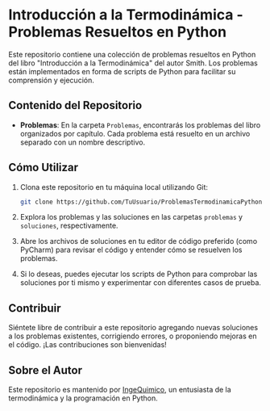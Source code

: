 # Introducción a la Termodinámica - Problemas Resueltos en Python

Este repositorio contiene una colección de problemas resueltos en Python del libro "Introducción a la Termodinámica" del autor Smith. Los problemas están implementados en forma de scripts de Python para facilitar su comprensión y ejecución.

## Contenido del Repositorio

- **Problemas**: En la carpeta `Problemas`, encontrarás los problemas del libro organizados por capítulo. Cada problema está resuelto en un archivo separado con un nombre descriptivo.


## Cómo Utilizar

1. Clona este repositorio en tu máquina local utilizando Git:

    ```bash
    git clone https://github.com/TuUsuario/ProblemasTermodinamicaPython.git
    ```

2. Explora los problemas y las soluciones en las carpetas `problemas` y `soluciones`, respectivamente.

3. Abre los archivos de soluciones en tu editor de código preferido (como PyCharm) para revisar el código y entender cómo se resuelven los problemas.

4. Si lo deseas, puedes ejecutar los scripts de Python para comprobar las soluciones por ti mismo y experimentar con diferentes casos de prueba.

## Contribuir

Siéntete libre de contribuir a este repositorio agregando nuevas soluciones a los problemas existentes, corrigiendo errores, o proponiendo mejoras en el código. ¡Las contribuciones son bienvenidas!

## Sobre el Autor

Este repositorio es mantenido por [IngeQuimico](https://github.com/IngeQuimico), un entusiasta de la termodinámica y la programación en Python.

